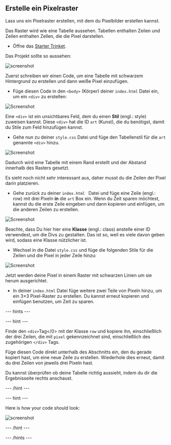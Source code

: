 ## Erstelle ein Pixelraster

Lass uns ein Pixelraster erstellen, mit dem du Pixelbilder erstellen kannst.

Das Raster wird wie eine Tabelle aussehen. Tabellen enthalten Zeilen und Zeilen enthalten Zellen, die die Pixel darstellen.

+ Öffne das [Starter Trinket](http://jumpto.cc/web-pixel).

Das Projekt sollte so aussehen:

![screenshot](images/pixel-starter.png)

Zuerst schreiben wir einen Code, um eine Tabelle mit schwarzem Hintergrund zu erstellen und dann weiße Pixel einzufügen.

+ Füge diesen Code in den `<body>` (Körper) deiner `index.html` Datei ein, um ein `<div>` zu erstellen:

![Screenshot](images/pixel-art-art.png)

Eine `<div>` ist ein unsichtbares Feld, dem du einen **Stil** (engl.: style) zuweisen kannst. Diese `<div>` hat die ID `art` (Kunst), die du benötigst, damit du Stile zum Feld hinzufügen kannst.

+ Gehe nun zu deiner `style.css` Datei und füge den Tabellenstil für die `art` genannte `<div>` hinzu.

![Screenshot](images/pixel-art-style.png)

Dadurch wird eine Tabelle mit einem Rand erstellt und der Abstand innerhalb des Rasters gesetzt.

Es sieht noch nicht sehr interessant aus, daher musst du die Zeilen der Pixel darin platzieren.

+ Gehe zurück zu deiner `index.html ` Datei und füge eine Zeile (engl.: row) mit drei Pixeln **in** die `art` Box ein. Wenn du Zeit sparen möchtest, kannst du die erste Zeile eingeben und dann kopieren und einfügen, um die anderen Zeilen zu erstellen.

![Screenshot](images/pixel-art-row.png)

Beachte, dass Du hier hier eine **Klasse** (engl.: class) anstelle einer ID verwendest, um die Divs zu gestalten. Das ist so, weil es viele davon geben wird, sodass eine Klasse nützlicher ist.

+ Wechsel in die Datei `style.css` und füge die folgenden Stile für die Zeilen und die Pixel in jeder Zeile hinzu:

![Screenshot](images/pixel-art-row-style.png)

Jetzt werden deine Pixel in einem Raster mit schwarzen Linien um sie herum ausgerichtet.

+ In deiner `index.html` Datei füge weitere zwei Teile von Pixeln hinzu, um ein 3×3 Pixel-Raster zu erstellen. Du kannst erneut kopieren und einfügen benutzen, um Zeit zu sparen.

\--- hints \---

\--- hint \---

Finde den `<div>`Tag</0> mit der Klasse `row` und kopiere ihn, einschließlich der drei Zeilen, die mit `pixel` gekennzeichnet sind, einschließlich des zugehörigen `</div>` Tags.

Füge diesen Code direkt unterhalb des Abschnitts ein, den du gerade kopiert hast, um eine neue Zeile zu erstellen. Wiederhole dies erneut, damit du drei Zeilen von jeweils drei Pixeln hast.

Du kannst überprüfen ob deine Tabelle richtig aussieht, indem du dir die Ergebnisseite rechts anschaust.

\--- /hint \---

\--- hint \---

Here is how your code should look:

![screenshot](images/pixel-art-grid-3.png)

\--- /hint \---

\--- /hints \---